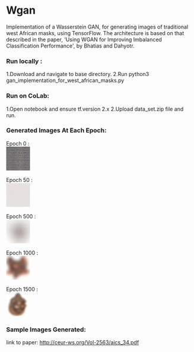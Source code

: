 # Wgan
Implementation of a Wasserstein GAN, for generating images of traditional west African masks, using TensorFlow. The architecture is based on that described in the paper, 'Using WGAN for Improving Imbalanced Classification Performance', by Bhatias and Dahyotr.

### Run locally :
 1.Download and navigate to base directory.
 2.Run python3 gan_implementation_for_west_african_masks.py
### Run on CoLab:
 1.Open notebook and ensure tf.version 2.x
 2.Upload data_set.zip file and run.

### Generated Images At Each Epoch:

Epoch 0 :  
![](output_images/epoch0(untrained).jpg)            

Epoch 50 :    
![](output_images/50.jpg) 

Epoch 500 :   
![](output_images/epoch500.jpg) 

Epoch 1000 :    
![](output_images/epoch%201000.jpg)

Epoch 1500 :   
![](output_images/epoch%201500.jpg)


### Sample Images Generated:

link to paper: http://ceur-ws.org/Vol-2563/aics_34.pdf
